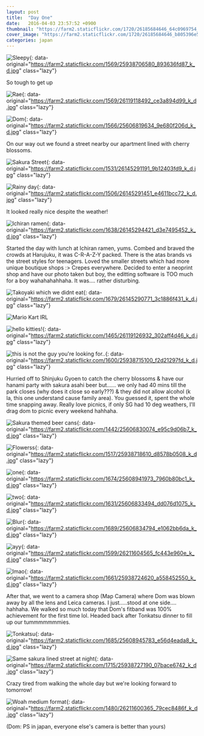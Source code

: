 ```yaml
---
layout: post
title:  "Day One"
date:   2016-04-03 23:57:52 +0900
thumbnail: "https://farm2.staticflickr.com/1720/26185684646_64c0969754_z_d.jpg"
cover_image: "https://farm2.staticflickr.com/1720/26185684646_b805396e50_k_d.jpg"
categories: japan
---
```


![Sleepy](){: data-original="https://farm2.staticflickr.com/1569/25938706580_893636fd87_k_d.jpg" class="lazy"}

So tough to get up

![Rae](){: data-original="https://farm2.staticflickr.com/1569/26119118492_ce3a894d99_k_d.jpg" class="lazy"}

![Dom](){: data-original="https://farm2.staticflickr.com/1566/25606819634_9e680f206d_k_d.jpg" class="lazy"}

On our way out we found a street nearby our apartment lined with cherry blossoms.

![Sakura Street](){: data-original="https://farm2.staticflickr.com/1531/26145291191_9b12403fd9_k_d.jpg" class="lazy"}

![Rainy day](){: data-original="https://farm2.staticflickr.com/1506/26145291451_e4611bcc72_k_d.jpg" class="lazy"}

It looked really nice despite the weather!

![Ichiran ramen](){: data-original="https://farm2.staticflickr.com/1638/26145294421_d3e7495452_k_d.jpg" class="lazy"}

Started the day with lunch at Ichiran ramen, yums. Combed and braved the crowds at Harujuku, it was C-R-A-Z-Y packed. There is the atas brands vs the street styles for teenagers. Loved the smaller streets which had more unique boutique shops :> Crepes everywhere. Decided to enter a neoprint shop and have our photo taken but boy, the editting software is TOO much for a boy wahahahahhaha. It was.... rather disturbing.

![Takoyaki which we didnt eat](){: data-original="https://farm2.staticflickr.com/1679/26145290771_3c1886f431_k_d.jpg" class="lazy"}

![Mario Kart IRL](http://im.vsco.co/1/5702787f44a4e17354157/5702791726ac58632485ea78/vsco_040416.jpg)

![hello kitties!](){: data-original="https://farm2.staticflickr.com/1465/26119126932_302aff4d46_k_d.jpg" class="lazy"}

![this is not the guy you're looking for..](){: data-original="https://farm2.staticflickr.com/1600/25938715100_f2d21297fd_k_d.jpg" class="lazy"}

Hurried off to Shinjuku Gyoen to catch the cherry blossoms & have our hanami party with sakura asahi beer but...... we only had 40 mins till the park closes (why does it close so early???) & they did not allow alcohol (k la, this one understand cause family area). You guessed it, spent the whole time snapping away. Really love picnics, if only SG had 10 deg weathers, I'll drag dom to picnic every weekend hahhaha.

![Sakura themed beer cans](){: data-original="https://farm2.staticflickr.com/1442/25606830074_e95c9d06b7_k_d.jpg" class="lazy"}

![Flowerss](){: data-original="https://farm2.staticflickr.com/1517/25938718610_d8578b0508_k_d.jpg" class="lazy"}

![one](){: data-original="https://farm2.staticflickr.com/1674/25608941973_7960b80bc1_k_d.jpg" class="lazy"}

![two](){: data-original="https://farm2.staticflickr.com/1631/25606833494_dd076d1075_k_d.jpg" class="lazy"}

![Blur](){: data-original="https://farm2.staticflickr.com/1689/25606834794_e1062bb6da_k_d.jpg" class="lazy"}

![ayy](){: data-original="https://farm2.staticflickr.com/1599/26211604565_fc443e960e_k_d.jpg" class="lazy"}

![lmao](){: data-original="https://farm2.staticflickr.com/1661/25938724620_a558452550_k_d.jpg" class="lazy"}

After that, we went to a camera shop (Map Camera) where Dom was blown away by all the lens and Leica cameras. I just.....stood at one side.... hahhaha. We walked so much today that Dom's fitband was 100% achievement for the first time lol. Headed back after Tonkatsu dinner to fill up our tummmmmmmies.

![Tonkatsu](){: data-original="https://farm2.staticflickr.com/1685/25608945783_e56d4eada8_k_d.jpg" class="lazy"}

![Same sakura lined street at night](){: data-original="https://farm2.staticflickr.com/1715/25938727190_07bace6742_k_d.jpg" class="lazy"}

Crazy tired from walking the whole day but we're looking forward to tomorrow!

![Woah medium format](){: data-original="https://farm2.staticflickr.com/1480/26211600365_79cec8486f_k_d.jpg" class="lazy"}

(Dom: PS in japan, everyone else's camera is better than yours)